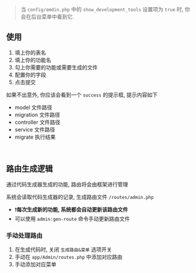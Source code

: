> 当 `config/amdin.php` 中的 `show_development_tools` 设置项为 `true` 时, 你会在后台菜单中看到它.

## __使用__

1. 填上你的表名
2. 填上你的功能名
3. 勾上你需要的功能或需要生成的文件
4. 配置你的字段
5. 点击提交

如果不出意外, 你应该会看到一个 `success` 的提示框, 提示内容如下

- model 文件路径
- migration 文件路径
- controller 文件路径
- service 文件路径
- migrate 执行结果

<br>

## __路由生成逻辑__

通过代码生成器生成的功能, 路由将会由框架进行管理

系统会读取代码生成器的记录, 生成路由文件 `/routes/admin.php`

- ❗__每次生成新的功能, 系统都会自动更新该路由文件__
- 可以使用 `admin:gen-route` 命令手动更新路由文件

### __手动处理路由__

1. 在生成代码时, 关闭 `生成路由&菜单` 选项开关
2. 手动在 `app/Admin/routes.php` 中添加对应路由
3. 手动添加对应菜单
